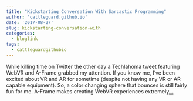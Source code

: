 ```yaml
---
title: "Kickstarting Conversation With Sarcastic Programming"
author: 'cattleguard.github.io'
date: '2017-08-27'
slug: kickstarting-conversation-with
categories:
  - bloglink
tags:
  - cattleguardgithubio
---
```


While killing time on Twitter the other day a Techlahoma tweet featuring WebVR and A-Frame grabbed my attention. If you know me, I’ve been excited about VR and AR for sometime (despite not having any VR or AR capable equipment). So, a color changing sphere that bounces is still fairly fun for me. A-Frame makes creating WebVR experiences extremely[... <i class="fas fa-external-link-alt"></i>](https://cattleguard.github.io/2017/08/27/sarcastic-programming/)

